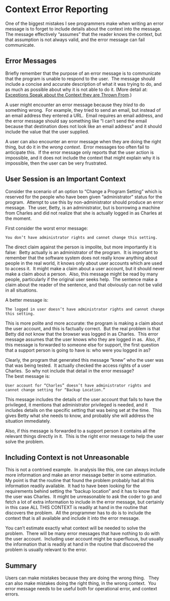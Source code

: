 #  Context Error Reporting

One of the biggest mistakes I see programmers make when writing an error message is to forget to include details about the context into the message.  The message effectively “assumes” that the reader knows the context, but that assumption is not always valid, and the error message can fail communicate.

## Error Messages

Briefly remember that the purpose of an error message is to communicate that the program is unable to respond to the user.  The message should include a concise and accurate description of what it was trying to do, and as much as possible about why it is not able to do it. (More detail at: [Exceptions Speak about the Context they are Thrown From](https://agiletribe.purplehillsbooks.com/2013/02/21/exceptions-speak-about-the-context-they-are-thrown-from/).)  

A user might encounter an error message because they _tried_ to do something wrong.  For example, they tried to send an email, but instead of an email address they entered a URL.  Email requires an email address, and the error message should say something like “I can’t send the email because that destination does not look like an email address” and it should include the value that the user supplied.  

A user can also encounter an error message when they are doing the right thing, but do it in the _wrong context_.  Error messages too often fail to anticipate this.  If the error message only reports that the user action is impossible, and it does not include the context that might explain why it is impossible, then the user can be very frustrated.

## User Session is an Important Context

Consider the scenario of an option to “Change a Program Setting” which is reserved for the people who have been given “administrator” status for the program.  Attempt to use this by non-administrator should produce an error message.  The user, Betty, is an administrator, but is borrowing a machine from Charles and did not realize that she is actually logged in as Charles at the moment. 

First consider the worst error message:

```
You don’t have administrator rights and cannot change this setting.
```

The direct claim against the person is impolite, but more importantly it is false:  Betty actually is an administrator of the program.  It is important to remember that the software system does not really know anything about people in the real world, it knows only about user accounts which are used to access it.  It might make a claim about a user account, but it should never make a claim about a person.  Also, this message might be read by many people, particularly if the original user seeks help.  The sentence make a claim about the reader of the sentence, and that obviously can not be valid in all situations. 

A better message is:

```
The logged in user doesn’t have administrator rights and cannot change this setting.
```

This is more polite and more accurate: the program is making a claim about the user account, and this is factually correct.  But the real problem is that Betty did not know that the browser was logged in as Charles.  This error message assumes that the user knows who they are logged in as.  Also, if this message is forwarded to someone else for support, the first question that a support person is going to have is: who were you logged in as?  

Clearly, the program that generated this message “knew” who the user was that was being tested.  It actually checked the access rights of a user Charles.  So why not include that detail in the error message?  
The best message is:

```
User account for “Charles” doesn’t have administrator rights and cannot change setting for “Backup Location.”
```

This message includes the details of the user account that fails to have the privileged, it mentions that administrator privileged is needed, and it includes details on the specific setting that was being set at the time.  This gives Betty what she needs to know, and probably she will address the situation immediately. 

Also, if this message is forwarded to a support person it contains all the relevant things directly in it.  This is the right error message to help the user solve the problem.

## Including Context is not Unreasonable

This is not a contrived example.  In analysis like this, one can always include more information and make an error message better in some estimation.  My point is that the routine that found the problem probably had all this information readily available.  It had to have been looking for the requirements behind setting the “backup location” and it has to know that the user was Charles.  It might be unreasonable to ask the coder to go and fetch a lot of extra information to include in the error message, but certainly in this case ALL THIS CONTEXT is readily at hand in the routine that discovers the problem.  All the programmer has to do is to include the context that is all available and include it into the error message.
 
You can’t estimate exactly what context will be needed to solve the problem.  There will be many error messages that have nothing to do with the user account.  Including user account might be superfluous, but usually the information that is readily at hand in the routine that discovered the problem is usually relevant to the error.

## Summary

Users can make mistakes because they are doing the wrong thing.   They can also make mistakes doing the right thing, in the wrong context.  You error message needs to be useful both for operational error, and context errors.